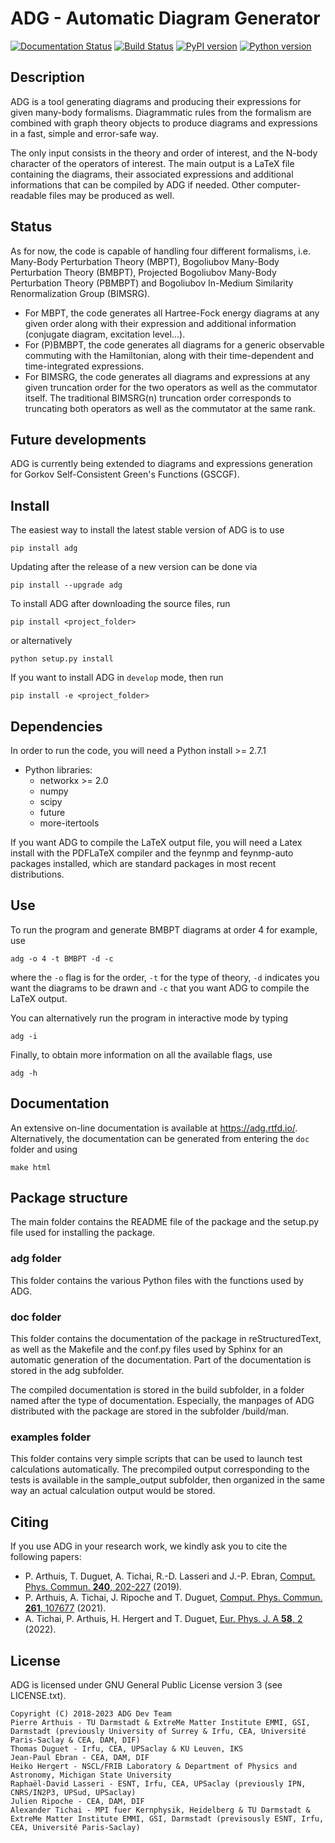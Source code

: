 # ADG - Automatic Diagram Generator

[![Documentation Status](https://readthedocs.org/projects/adg/badge/?version=master)](https://adg.readthedocs.io/en/master/?badge=master)
[![Build Status](https://travis-ci.com/adgproject/adg.svg?branch=master)](https://travis-ci.com/adgproject/adg)
[![PyPI version](https://img.shields.io/pypi/v/adg.svg)](https://pypi.org/project/adg/)
[![Python version](https://img.shields.io/pypi/pyversions/adg)](https://pypi.org/project/adg/)

## Description
ADG is a tool generating diagrams and producing their expressions for given
many-body formalisms. Diagrammatic rules from the formalism are combined with
graph theory objects to produce diagrams and expressions in a fast, simple and
error-safe way.

The only input consists in the theory and order of interest, and the N-body
character of the operators of interest. The main output is a LaTeX file
containing the diagrams, their associated expressions and additional
informations that can be compiled by ADG if needed. Other computer-readable
files may be produced as well.

## Status
As for now, the code is capable of handling four different formalisms, i.e.
Many-Body Perturbation Theory (MBPT), Bogoliubov Many-Body Perturbation
Theory (BMBPT), Projected Bogoliubov Many-Body Perturbation Theory (PBMBPT)
and Bogoliubov In-Medium Similarity Renormalization Group (BIMSRG).
  - For MBPT, the code generates all Hartree-Fock energy diagrams at any given
    order along with their expression and additional information
    (conjugate diagram, excitation level...).
  - For (P)BMBPT, the code generates all diagrams for a generic observable
    commuting with the Hamiltonian, along with their time-dependent and
    time-integrated expressions.
  - For BIMSRG, the code generates all diagrams and expressions at any given
    truncation order for the two operators as well as the commutator itself.
    The traditional BIMSRG(n) truncation order corresponds to truncating both
    operators as well as the commutator at the same rank.

## Future developments
ADG is currently being extended to diagrams and expressions generation for
Gorkov Self-Consistent Green's Functions (GSCGF).

## Install
The easiest way to install the latest stable version of ADG is to use
```
pip install adg
```
Updating after the release of a new version can be done via
```
pip install --upgrade adg
```

To install ADG after downloading the source files, run
```
pip install <project_folder>
```
or alternatively
```
python setup.py install
```
If you want to install ADG in ```develop``` mode, then run
```
pip install -e <project_folder>
```

## Dependencies
In order to run the code, you will need a Python install >= 2.7.1
  - Python libraries:
  	* networkx >= 2.0
    * numpy
    * scipy
    * future
    * more-itertools

If you want ADG to compile the LaTeX output file, you will need a Latex install
with the PDFLaTeX compiler and the feynmp and feynmp-auto packages installed,
which are standard packages in most recent distributions.


## Use
To run the program and generate BMBPT diagrams at order 4 for example, use
```
adg -o 4 -t BMBPT -d -c
```
where the ```-o``` flag is for the order, ```-t``` for the type of theory,
```-d``` indicates you want the diagrams to be drawn and ```-c``` that you want
ADG to compile the LaTeX output.

You can alternatively run the program in interactive mode by typing
```
adg -i
```

Finally, to obtain more information on all the available flags, use
```
adg -h
```

## Documentation

An extensive on-line documentation is available at https://adg.rtfd.io/.
Alternatively, the documentation can be generated from entering the ```doc```
folder and using
```
make html
```

## Package structure

The main folder contains the README file of the package and the setup.py file
used for installing the package.

### adg folder

This folder contains the various Python files with the functions used by ADG.

### doc folder

This folder contains the documentation of the package in reStructuredText,
as well as the Makefile and the conf.py files used by Sphinx for an automatic
generation of the documentation. Part of the documentation is stored in the adg
subfolder.

The compiled documentation is stored in the build subfolder, in a folder named
after the type of documentation. Especially, the manpages of ADG distributed
with the package are stored in the subfolder /build/man.

### examples folder

This folder contains very simple scripts that can be used to launch test
calculations automatically. The precompiled output corresponding to the tests is
available in the sample_output subfolder, then organized in the same way an
actual calculation output would be stored.

## Citing
If you use ADG in your research work, we kindly ask you to cite the following
papers:
  - P. Arthuis, T. Duguet, A. Tichai, R.-D. Lasseri and J.-P. Ebran,
    [Comput. Phys. Commun. **240**, 202-227](https://doi.org/10.1016/j.cpc.2018.11.023) (2019).
  - P. Arthuis, A. Tichai, J. Ripoche and T. Duguet,
    [Comput. Phys. Commun. **261**, 107677](https://doi.org/10.1016/j.cpc.2020.107677) (2021).
  - A. Tichai, P. Arthuis, H. Hergert and T. Duguet,
    [Eur. Phys. J. A **58**, 2](https://doi.org/10.1140/epja/s10050-021-00621-6) (2022).

## License
ADG is licensed under GNU General Public License version 3 (see LICENSE.txt).
```
Copyright (C) 2018-2023 ADG Dev Team
Pierre Arthuis - TU Darmstadt & ExtreMe Matter Institute EMMI, GSI, Darmstadt (previously University of Surrey & Irfu, CEA, Université Paris-Saclay & CEA, DAM, DIF)
Thomas Duguet - Irfu, CEA, UPSaclay & KU Leuven, IKS
Jean-Paul Ebran - CEA, DAM, DIF
Heiko Hergert - NSCL/FRIB Laboratory & Department of Physics and Astronomy, Michigan State University
Raphaël-David Lasseri - ESNT, Irfu, CEA, UPSaclay (previously IPN, CNRS/IN2P3, UPSud, UPSaclay)
Julien Ripoche - CEA, DAM, DIF
Alexander Tichai - MPI fuer Kernphysik, Heidelberg & TU Darmstadt & ExtreMe Matter Institute EMMI, GSI, Darmstadt (previsously ESNT, Irfu, CEA, Université Paris-Saclay)
```
